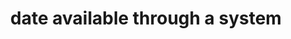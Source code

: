 ---
title: 'date available through a system'
field: 'dc.date.available'
slug: 'global-date-available-through-a-system'
description: 'Date or date range item became available to the public.'
comment: 'yyyy-mm-dd'
required: False
module: 'Status'
cluster: 'Global'
policy: 'Date. Single value only.'
---